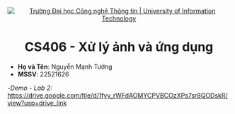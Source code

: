 <p align="center">
  <a href="https://www.uit.edu.vn/" title="Trường Đại học Công nghệ Thông tin" style="border: 5;">
    <img src="https://i.imgur.com/WmMnSRt.png" alt="Trường Đại học Công nghệ Thông tin | University of Information Technology">
  </a>
</p>

<!-- Title -->
<h1 align="center"><b>CS406 - Xử lý ảnh và ứng dụng</b></h1>

- **Họ và Tên**: Nguyễn Mạnh Tường
- **MSSV**: 22521626

-*Demo - Lab 2:*
https://drive.google.com/file/d/1fyy_rWFdAOMYCPVBCOzXPs7sr8QODskR/view?usp=drive_link
